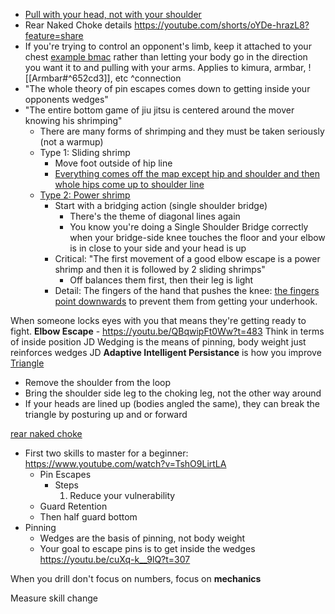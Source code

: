 - [Pull with your head, not with your shoulder](https://youtu.be/p-6lmaseoGI?t=373)
- Rear Naked Choke details https://youtube.com/shorts/oYDe-hrazL8?feature=share
- If you're trying to control an opponent's limb, keep it attached to your chest [example bmac](https://youtu.be/VFWb7SWF_PE?t=100) rather than letting your body go in the direction you want it to and pulling with your arms.  Applies to kimura, armbar, ![[Armbar#^652cd3]], etc ^connection
- "The whole theory of pin escapes comes down to getting inside your opponents wedges"
- "The entire bottom game of jiu jitsu is centered around the mover knowing his shrimping"
	- There are many forms of shrimping and they must be taken  seriously (not a warmup)
	- Type 1: Sliding shrimp
		- Move foot outside of hip line
		- [Everything comes off the map except hip and shoulder and then whole hips come up to shoulder line](https://youtu.be/EMEueexp9zU?t=381)
	- [Type 2: Power shrimp](https://youtu.be/EMEueexp9zU?t=435)
		- Start with a bridging action (single shoulder bridge)
			- There's the theme of diagonal lines again
			- You know you're doing a Single Shoulder Bridge correctly when your bridge-side knee touches the floor and your elbow is in close to your side and your head is up
		- Critical: "The first movement of a good elbow escape is a power shrimp and then it is followed by 2 sliding shrimps"
			- Off balances them first, then their leg is light
		- Detail: The fingers of the hand that pushes the knee: [the fingers point downwards](https://youtu.be/EMEueexp9zU?t=772) to prevent them from getting your underhook.

When someone locks eyes with you that means they're getting ready to fight.
**Elbow Escape** - https://youtu.be/QBqwipFt0Ww?t=483
Think in terms of inside position JD
Wedging is the means of pinning, body weight just reinforces wedges JD
**Adaptive Intelligent Persistance** is how you improve
[Triangle](https://www.youtube.com/watch?v=LDE0fkzZT6I)
- Remove the shoulder from the loop
- Bring the shoulder side leg to the choking leg, not the other way around
- If your heads are lined up (bodies angled the same), they can break the triangle by posturing up and or forward

[rear naked choke](https://www.youtube.com/watch?v=l8-JI7NND3E&t=188s)

- First two skills to master for a beginner: https://www.youtube.com/watch?v=TshO9LirtLA
  - Pin Escapes
    - Steps
      1. Reduce your vulnerability
  - Guard Retention
  - Then half guard bottom
- Pinning
  - Wedges are the basis of pinning, not body weight
  - Your goal to escape pins is to get inside the wedges https://youtu.be/cuXq-k__9lQ?t=307

When you drill don't focus on numbers, focus on **mechanics**

Measure skill change